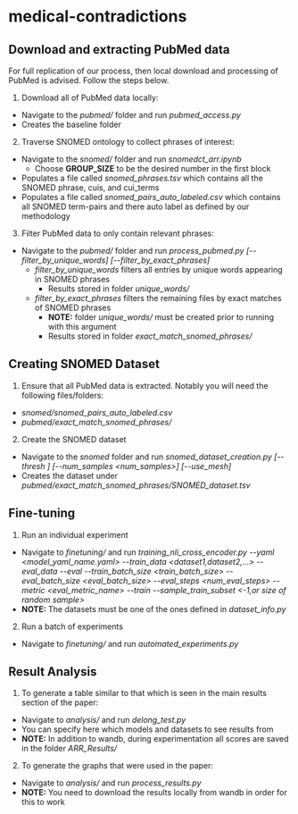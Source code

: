 # medical-contradictions

## Download and extracting PubMed data
For full replication of our process, then local download and processing of PubMed is advised. Follow the steps below.

1. Download all of PubMed data locally:
- Navigate to the *pubmed/* folder and run *pubmed_access.py*
- Creates the baseline folder
2. Traverse SNOMED ontology to collect phrases of interest:
- Navigate to the *snomed/* folder and run *snomedct_arr.ipynb*
    - Choose **GROUP_SIZE** to be the desired number in the first block
- Populates a file called *snomed_phrases.tsv* which contains all the SNOMED phrase, cuis, and cui_terms
- Populates a file called *snomed_pairs_auto_labeled.csv* which contains all SNOMED term-pairs and there auto label as defined by our methodology
3. Filter PubMed data to only contain relevant phrases:
- Navigate to the *pubmed/* folder and run *process_pubmed.py [--filter_by_unique_words] [--filter_by_exact_phrases]*
    - *filter_by_unique_words* filters all entries by unique words appearing in SNOMED phrases
        - Results stored in folder *unique_words/*
    - *filter_by_exact_phrases* filters the remaining files by exact matches of SNOMED phrases
        - **NOTE:** folder *unique_words/* must be created prior to running with this argument
        - Results stored in folder *exact_match_snomed_phrases/*

## Creating SNOMED Dataset
1. Ensure that all PubMed data is extracted. Notably you will need the following files/folders:
- *snomed/snomed_pairs_auto_labeled.csv*
- *pubmed/exact_match_snomed_phrases/*
2. Create the SNOMED dataset
- Navigate to the *snomed* folder and run *snomed_dataset_creation.py [--thresh <thresh>] [--num_samples <num_samples>] [--use_mesh]*
- Creates the dataset under *pubmed/exact_match_snomed_phrases/SNOMED_dataset.tsv*

## Fine-tuning
1. Run an individual experiment
- Navigate to *finetuning/* and run *training_nli_cross_encoder.py --yaml <model_yaml_name.yaml> --train_data <dataset1,dataset2,...> --eval_data <dataset1> --eval --train_batch_size <train_batch_size> --eval_batch_size <eval_batch_size> --eval_steps <num_eval_steps> --metric <eval_metric_name> --train --sample_train_subset <-1,or size of random sample>*
- **NOTE:** The datasets must be one of the ones defined in *dataset_info.py*
2. Run a batch of experiments
- Navigate to *finetuning/* and run *automated_experiments.py*

## Result Analysis
1. To generate a table similar to that which is seen in the main results section of the paper:
- Navigate to *analysis/* and run *delong_test.py*
- You can specify here which models and datasets to see results from
- **NOTE:** In addition to wandb, during experimentation all scores are saved in the folder *ARR_Results/*
2. To generate the graphs that were used in the paper:
- Navigate to *analysis/* and run *process_results.py*
- **NOTE:** You need to download the results locally from wandb in order for this to work